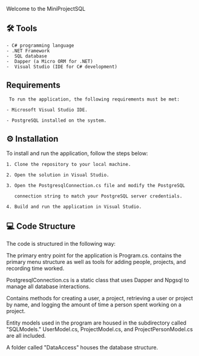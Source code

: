 Welcome to the MiniProjectSQL

 ## 🛠️ Tools
    
    - C# programming language
    - .NET Framework
    -  SQL database
    -  Dapper (a Micro ORM for .NET)
    -  Visual Studio (IDE for C# development)
    
    
    
 ## Requirements

     To run the application, the following requirements must be met:

    - Microsoft Visual Studio IDE.
    
    - PostgreSQL installed on the system.
    

## ⚙️ Installation

To install and run the application, follow the steps below:

    1. Clone the repository to your local machine.
    
    2. Open the solution in Visual Studio.
    
    3. Open the PostgresqlConnection.cs file and modify the PostgreSQL
    
       connection string to match your PostgreSQL server credentials.
       
    4. Build and run the application in Visual Studio.
    
    
    
## 💻 Code Structure

   The code is structured in the following way:
   
   The primary entry point for the application is Program.cs. contains the primary menu structure as well as tools for adding people, projects, and recording time      worked.

   PostgresqlConnection.cs is a static class that uses Dapper and Npgsql to manage all database interactions. 

   Contains methods for creating a user, a project, retrieving a user or project by name, and logging the amount of time a person spent working on a project.

   Entity models used in the program are housed in the subdirectory called "SQLModels." 
   UserModel.cs, ProjectModel.cs, and ProjectPersonModel.cs are all included.

   A folder called "DataAccess" houses the database structure.


